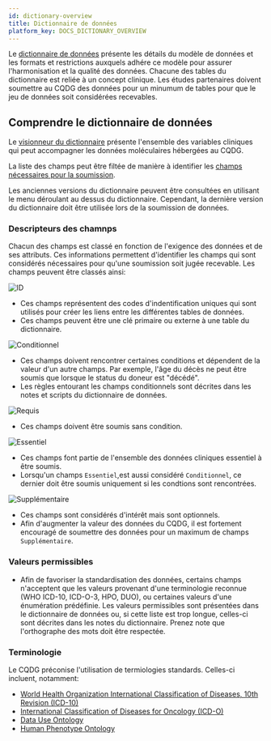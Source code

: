 ```yaml
---
id: dictionary-overview
title: Dictionnaire de données
platform_key: DOCS_DICTIONARY_OVERVIEW
---
```



Le [dictionnaire de données](/scripts/dictionary) présente les détails du modèle de données et les formats et restrictions auxquels adhére ce modèle pour assurer l'harmonisation et la qualité des données. Chacune des tables du dictionnaire est reliée à un concept clinique. Les études partenaires doivent soumettre au CQDG des données pour un minumum de tables pour que le jeu de données soit considérées recevables.  


## Comprendre le dictionnaire de données

Le [visionneur du dictionnaire](/scripts/dictionary) présente l'ensemble des variables cliniques qui peut accompagner les données moléculaires hébergées au CQDG.

La liste des champs peut être filtée de manière à identifier les [champs nécessaires pour la soumission](/docs/submission/clinical-data-validation-rules).

Les anciennes versions du dictionnaire peuvent être consultées en utilisant le menu déroulant au dessus du dictionnaire. Cependant, la dernière version du dictionnaire doit être utilisée lors de la soumission de données.

### Descripteurs des chamnps

Chacun des champs est classé en fonction de l'exigence des données et de ses attributs. Ces informations permettent d'identifier les champs qui sont considérés nécessaires pour qu'une soumission soit jugée recevable. Les champs peuvent être classés ainsi:  

![ID](/assets/submission/dictionary-id.svg) 

- Ces champs représentent des codes d'indentification uniques qui sont utilisés pour créer les liens entre les différentes tables de données.
- Ces champs peuvent être une clé primaire ou externe à une table du dictionnaire. 

![Conditionnel](/assets/submission/dictionary-conditional.svg)

- Ces champs doivent rencontrer certaines conditions et dépendent de la valeur d'un autre champs. Par exemple, l'âge du décès ne peut être soumis que lorsque le status du doneur est "décédé". 
- Les règles entourant les champs conditionnels sont décrites dans les notes et scripts du dictionnaire de données.

![Requis](/assets/submission/dictionary-required.svg)

- Ces champs doivent être soumis sans condition.

![Essentiel](/assets/submission/dictionary-core.svg)

- Ces champs font partie de l'ensemble des données cliniques essentiel à être soumis.  
- Lorsqu'un champs `Essentiel`,est aussi considéré `Conditionnel`, ce dernier doit être soumis uniquement si les condtions sont rencontrées.

![Supplémentaire](/assets/submission/dictionary-extended.svg)

- Ces champs sont considérés d'intérêt mais sont optionnels.
- Afin d'augmenter la valeur des données du CQDG, il est fortement encouragé de soumettre des données pour un maximum de champs `Supplémentaire`. 

### Valeurs permissibles

- Afin de favoriser la standardisation des données, certains champs n'acceptent que les valeurs provenant d'une terminologie reconnue (WHO ICD-10, ICD-O-3, HPO, DUO), ou certaines valeurs d'une énumération prédéfinie. Les valeurs permissibles sont présentées dans le dictionnaire de données ou, si cette liste est trop longue, celles-ci sont décrites dans les notes du dictionnaire. Prenez note que l'orthographe des mots doit être respectée.   


### Terminologie 

Le CQDG préconise l'utilisation de termiologies standards. Celles-ci incluent, notamment: 

- [World Health Organization International Classification of Diseases, 10th Revision (ICD-10)](https://icd.who.int/browse10/2019/en)
- [International Classification of Diseases for Oncology (ICD-O)](http://www.iacr.com.fr/index.php?option=com_content&view=category&layout=blog&id=100&Itemid=577)
- [Data Use Ontology](https://github.com/EBISPOT/DUO)
- [Human Phenotype Ontology](https://hpo.jax.org/app/)
